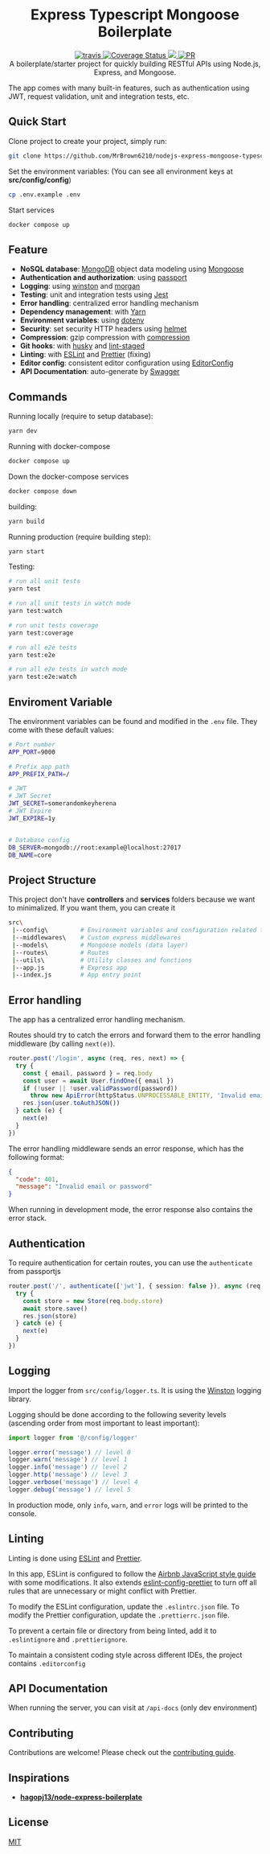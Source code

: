 <h1 align="center">Express Typescript Mongoose Boilerplate</h1>

<p align="center">
  <a href="https://travis-ci.com/github/MrBrown6210/nodejs-express-mongoose-typescript-boilerplate">
    <img src="https://travis-ci.com/MrBrown6210/nodejs-express-mongoose-typescript-boilerplate.svg?branch=main" alt="travis" />
  </a>
  <a href='https://coveralls.io/github/MrBrown6210/nodejs-express-mongoose-typescript-boilerplate?branch=main'>
    <img src='https://coveralls.io/repos/github/MrBrown6210/nodejs-express-mongoose-typescript-boilerplate/badge.svg?branch=main' alt='Coverage Status' />
  </a>
  <a href="https://www.codacy.com/gh/MrBrown6210/nodejs-express-mongoose-typescript-boilerplate/dashboard?utm_source=github.com&amp;utm_medium=referral&amp;utm_content=MrBrown6210/nodejs-express-mongoose-typescript-boilerplate&amp;utm_campaign=Badge_Grade"><img src="https://app.codacy.com/project/badge/Grade/2fa9351c9741489ebf545d5407d9b7fd"/>
  </a>
  <a href="http://makeapullrequest.com">
    <img src="https://img.shields.io/badge/PRs-welcome-brightgreen.svg?style=flat-square" alt="PR" />
  </a>
  <br>
  A boilerplate/starter project for quickly building RESTful APIs using Node.js, Express, and Mongoose.
</p>
The app comes with many built-in features, such as authentication using JWT, request validation, unit and integration tests, etc.

## Quick Start

Clone project to create your project, simply run:

```bash
git clone https://github.com/MrBrown6210/nodejs-express-mongoose-typescript-boilerplate.git <project-name>
```

Set the environment variables:
(You can see all environment keys at **src/config/config**)

```bash
cp .env.example .env
```

Start services

```bash
docker compose up
```

## Feature

- **NoSQL database**: [MongoDB](https://www.mongodb.com/) object data modeling using [Mongoose](https://mongoosejs.com/)
- **Authentication and authorization**: using [passport](http://www.passportjs.org/)
- **Logging**: using [winston](https://github.com/winstonjs/winston) and [morgan](https://github.com/expressjs/morgan)
- **Testing**: unit and integration tests using [Jest](https://jestjs.io/)
- **Error handling**: centralized error handling mechanism
- **Dependency management**: with [Yarn](https://yarnpkg.com/)
- **Environment variables**: using [dotenv](https://github.com/motdotla/dotenv)
- **Security**: set security HTTP headers using [helmet](https://helmetjs.github.io/)
- **Compression**: gzip compression with [compression](https://github.com/expressjs/compression)
- **Git hooks**: with [husky](https://github.com/typicode/husky) and [lint-staged](https://github.com/okonet/lint-staged)
- **Linting**: with [ESLint](https://eslint.org/) and [Prettier](https://prettier.io/) (fixing)
- **Editor config**: consistent editor configuration using [EditorConfig](https://editorconfig.org/)
- **API Documentation**: auto-generate by [Swagger](https://swagger.io/)

## Commands

Running locally (require to setup database):

```bash
yarn dev
```

Running with docker-compose

```bash
docker compose up
```

Down the docker-compose services

```bash
docker compose down
```

building:

```bash
yarn build
```

Running production (require building step):

```bash
yarn start
```

Testing:

```bash
# run all unit tests
yarn test

# run all unit tests in watch mode
yarn test:watch

# run unit tests coverage
yarn test:coverage

# run all e2e tests
yarn test:e2e

# run all e2e tests in watch mode
yarn test:e2e:watch
```

## Enviroment Variable

The environment variables can be found and modified in the `.env` file. They come with these default values:

```bash
# Port number
APP_PORT=9000

# Prefix app path
APP_PREFIX_PATH=/

# JWT
# JWT Secret
JWT_SECRET=somerandomkeyherena
# JWT Expire
JWT_EXPIRE=1y


# Database config
DB_SERVER=mongodb://root:example@localhost:27017
DB_NAME=core
```

## Project Structure

This project don't have **controllers** and **services** folders because we want to minimalized. If you want them, you can create it

```bash
src\
 |--config\         # Environment variables and configuration related things
 |--middlewares\    # Custom express middlewares
 |--models\         # Mongoose models (data layer)
 |--routes\         # Routes
 |--utils\          # Utility classes and functions
 |--app.js          # Express app
 |--index.js        # App entry point
```

## Error handling

The app has a centralized error handling mechanism.

Routes should try to catch the errors and forward them to the error handling middleware (by calling `next(e)`).

```ts
router.post('/login', async (req, res, next) => {
  try {
    const { email, password } = req.body
    const user = await User.findOne({ email })
    if (!user || !user.validPassword(password))
      throw new ApiError(httpStatus.UNPROCESSABLE_ENTITY, 'Invalid email or password')
    res.json(user.toAuthJSON())
  } catch (e) {
    next(e)
  }
})
```

The error handling middleware sends an error response, which has the following format:

```json
{
  "code": 401,
  "message": "Invalid email or password"
}
```

When running in development mode, the error response also contains the error stack.

## Authentication

To require authentication for certain routes, you can use the `authenticate` from passportjs

```ts
router.post('/', authenticate(['jwt'], { session: false }), async (req, res, next) => {
  try {
    const store = new Store(req.body.store)
    await store.save()
    res.json(store)
  } catch (e) {
    next(e)
  }
})
```

## Logging

Import the logger from `src/config/logger.ts`. It is using the [Winston](https://github.com/winstonjs/winston) logging library.

Logging should be done according to the following severity levels (ascending order from most important to least important):

```ts
import logger from '@/config/logger'

logger.error('message') // level 0
logger.warn('message') // level 1
logger.info('message') // level 2
logger.http('message') // level 3
logger.verbose('message') // level 4
logger.debug('message') // level 5
```

In production mode, only `info`, `warn`, and `error` logs will be printed to the console.

## Linting

Linting is done using [ESLint](https://eslint.org/) and [Prettier](https://prettier.io/).

In this app, ESLint is configured to follow the [Airbnb JavaScript style guide](https://github.com/airbnb/javascript/tree/master/packages/eslint-config-airbnb-base) with some modifications. It also extends [eslint-config-prettier](https://github.com/prettier/eslint-config-prettier) to turn off all rules that are unnecessary or might conflict with Prettier.

To modify the ESLint configuration, update the `.eslintrc.json` file. To modify the Prettier configuration, update the `.prettierrc.json` file.

To prevent a certain file or directory from being linted, add it to `.eslintignore` and `.prettierignore`.

To maintain a consistent coding style across different IDEs, the project contains `.editorconfig`

## API Documentation

When running the server, you can visit at `/api-docs` (only dev environment)

## Contributing

Contributions are welcome! Please check out the [contributing guide](https://github.com/MrBrown6210/nodejs-express-mongoose-typescript-boilerplate/blob/main/CONTRIBUTING.md).

## Inspirations

- **[hagopj13/node-express-boilerplate](https://github.com/hagopj13/node-express-boilerplate)**

## License

[MIT](https://github.com/MrBrown6210/nodejs-express-mongoose-typescript-boilerplate/blob/master/LICENSE)
